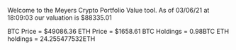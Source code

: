 Welcome to the Meyers Crypto Portfolio Value tool. 
As of 03/06/21 at 18:09:03 our valuation is $88335.01 

BTC Price = $49086.36
 ETH Price = $1658.61
BTC Holdings = 0.98BTC
 ETH holdings = 24.255477532ETH 
